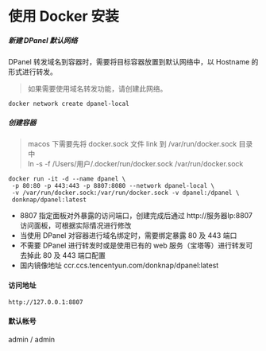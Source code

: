 # 使用 Docker 安装

##### 新建 DPanel 默认网络

DPanel 转发域名到容器时，需要将目标容器放置到默认网络中，以 Hostname 的形式进行转发。

> 如果需要使用域名转发功能，请创建此网络。

```
docker network create dpanel-local
```

##### 创建容器

> macos 下需要先将 docker.sock 文件 link 到 /var/run/docker.sock 目录中 \
> ln -s -f /Users/用户/.docker/run/docker.sock /var/run/docker.sock

```
docker run -it -d --name dpanel \
 -p 80:80 -p 443:443 -p 8807:8080 --network dpanel-local \
 -v /var/run/docker.sock:/var/run/docker.sock -v dpanel:/dpanel \
 donknap/dpanel:latest
```

- 8807 指定面板对外暴露的访问端口，创建完成后通过 http://服务器Ip:8807 访问面板，可根据实际情况进行修改
- 当使用 DPanel 对容器进行域名绑定时，需要绑定暴露 80 及 443 端口
- 不需要 DPanel 进行转发时或是使用已有的 web 服务（宝塔等）进行转发可去掉此 80 及 443 端口配置
- 国内镜像地址 ccr.ccs.tencentyun.com/donknap/dpanel:latest

#### 访问地址

```
http://127.0.0.1:8807
```

#### 默认帐号 

admin / admin

